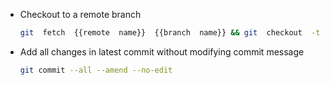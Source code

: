 -  Checkout to a remote branch
	```bash
	git  fetch  {{remote  name}}  {{branch  name}} && git  checkout  -t  {{remote  name}}/{{branch  name}}
	```
- Add all changes in latest commit without modifying commit message
	```bash
	git commit --all --amend --no-edit
	```